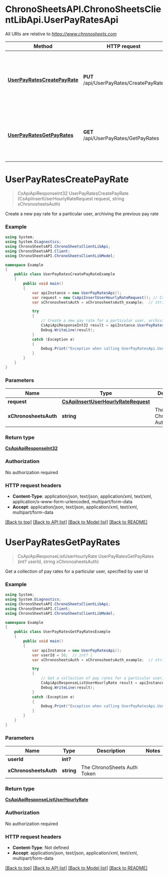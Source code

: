 # ChronoSheetsAPI.ChronoSheetsClientLibApi.UserPayRatesApi

All URIs are relative to *https://www.chronosheets.com*

Method | HTTP request | Description
------------- | ------------- | -------------
[**UserPayRatesCreatePayRate**](UserPayRatesApi.md#userpayratescreatepayrate) | **PUT** /api/UserPayRates/CreatePayRate | Create a new pay rate for a particular user, archiving the previous pay rate
[**UserPayRatesGetPayRates**](UserPayRatesApi.md#userpayratesgetpayrates) | **GET** /api/UserPayRates/GetPayRates | Get a collection of pay rates for a particular user, specified by user id


<a name="userpayratescreatepayrate"></a>
# **UserPayRatesCreatePayRate**
> CsApiApiResponseInt32 UserPayRatesCreatePayRate (CsApiInsertUserHourlyRateRequest request, string xChronosheetsAuth)

Create a new pay rate for a particular user, archiving the previous pay rate

### Example
```csharp
using System;
using System.Diagnostics;
using ChronoSheetsAPI.ChronoSheetsClientLibApi;
using ChronoSheetsAPI.Client;
using ChronoSheetsAPI.ChronoSheetsClientLibModel;

namespace Example
{
    public class UserPayRatesCreatePayRateExample
    {
        public void main()
        {
            var apiInstance = new UserPayRatesApi();
            var request = new CsApiInsertUserHourlyRateRequest(); // CsApiInsertUserHourlyRateRequest | 
            var xChronosheetsAuth = xChronosheetsAuth_example;  // string | The ChronoSheets Auth Token

            try
            {
                // Create a new pay rate for a particular user, archiving the previous pay rate
                CsApiApiResponseInt32 result = apiInstance.UserPayRatesCreatePayRate(request, xChronosheetsAuth);
                Debug.WriteLine(result);
            }
            catch (Exception e)
            {
                Debug.Print("Exception when calling UserPayRatesApi.UserPayRatesCreatePayRate: " + e.Message );
            }
        }
    }
}
```

### Parameters

Name | Type | Description  | Notes
------------- | ------------- | ------------- | -------------
 **request** | [**CsApiInsertUserHourlyRateRequest**](CsApiInsertUserHourlyRateRequest.md)|  | 
 **xChronosheetsAuth** | **string**| The ChronoSheets Auth Token | 

### Return type

[**CsApiApiResponseInt32**](CsApiApiResponseInt32.md)

### Authorization

No authorization required

### HTTP request headers

 - **Content-Type**: application/json, text/json, application/xml, text/xml, application/x-www-form-urlencoded, multipart/form-data
 - **Accept**: application/json, text/json, application/xml, text/xml, multipart/form-data

[[Back to top]](#) [[Back to API list]](../README.md#documentation-for-api-endpoints) [[Back to Model list]](../README.md#documentation-for-models) [[Back to README]](../README.md)

<a name="userpayratesgetpayrates"></a>
# **UserPayRatesGetPayRates**
> CsApiApiResponseListUserHourlyRate UserPayRatesGetPayRates (int? userId, string xChronosheetsAuth)

Get a collection of pay rates for a particular user, specified by user id

### Example
```csharp
using System;
using System.Diagnostics;
using ChronoSheetsAPI.ChronoSheetsClientLibApi;
using ChronoSheetsAPI.Client;
using ChronoSheetsAPI.ChronoSheetsClientLibModel;

namespace Example
{
    public class UserPayRatesGetPayRatesExample
    {
        public void main()
        {
            var apiInstance = new UserPayRatesApi();
            var userId = 56;  // int? | 
            var xChronosheetsAuth = xChronosheetsAuth_example;  // string | The ChronoSheets Auth Token

            try
            {
                // Get a collection of pay rates for a particular user, specified by user id
                CsApiApiResponseListUserHourlyRate result = apiInstance.UserPayRatesGetPayRates(userId, xChronosheetsAuth);
                Debug.WriteLine(result);
            }
            catch (Exception e)
            {
                Debug.Print("Exception when calling UserPayRatesApi.UserPayRatesGetPayRates: " + e.Message );
            }
        }
    }
}
```

### Parameters

Name | Type | Description  | Notes
------------- | ------------- | ------------- | -------------
 **userId** | **int?**|  | 
 **xChronosheetsAuth** | **string**| The ChronoSheets Auth Token | 

### Return type

[**CsApiApiResponseListUserHourlyRate**](CsApiApiResponseListUserHourlyRate.md)

### Authorization

No authorization required

### HTTP request headers

 - **Content-Type**: Not defined
 - **Accept**: application/json, text/json, application/xml, text/xml, multipart/form-data

[[Back to top]](#) [[Back to API list]](../README.md#documentation-for-api-endpoints) [[Back to Model list]](../README.md#documentation-for-models) [[Back to README]](../README.md)

